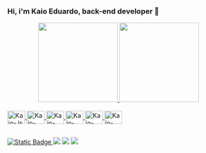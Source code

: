### Hi, i'm Kaio Eduardo, back-end developer 🤯

<div align="center">
  <a href="https://github.com/EduardoKaio">
  <img height="180em" src="https://github-readme-stats.vercel.app/api?username=EduardoKaio&show_icons=true&theme=dark&include_all_commits=true&count_private=true"/>
  <img height="180em" src="https://github-readme-stats.vercel.app/api/top-langs/?username=EduardoKaio&layout=compact&langs_count=7&theme=dark"/>
</div>

 <div style="display: inline_block"><br>
  <img align="center" alt="Kaio-Js" height="30" width="40" src="https://cdn.jsdelivr.net/gh/devicons/devicon/icons/javascript/javascript-original.svg">
  <img align="center" alt="Kaio-Django" height="30" width="40" src="https://cdn.jsdelivr.net/gh/devicons/devicon/icons/django/django-plain.svg">
  <img align="center" alt="Kaio-HTML" height="30" width="40" src="https://cdn.jsdelivr.net/gh/devicons/devicon/icons/html5/html5-original.svg">
  <img align="center" alt="Kaio-CSS" height="30" width="40" src="https://cdn.jsdelivr.net/gh/devicons/devicon/icons/css3/css3-original.svg">
  <img align="center" alt="Kaio-Python" height="30" width="40" src="https://cdn.jsdelivr.net/gh/devicons/devicon/icons/python/python-original.svg">
  <img align="center" alt="Kaio-Java" height="30" width="40" src="https://cdn.jsdelivr.net/gh/devicons/devicon/icons/java/java-original.svg">
</div>
 
 ##
  
  <div> 
    <a href=""> <img alt="Static Badge" src="https://img.shields.io/badge/PORTF%C3%93LIO?style=white&logo=globe&color=white">
</a>
 <a href="https://wa.me/5584991139690?text=Ol%C3%A1%21+Vim+pelo+seu+GitHub." target="_blank"><img src="https://img.shields.io/badge/WhatsApp-25D366?style=for-the-badge&logo=whatsapp&logoColor=white" target="_blank"></a> 
  <a href = "mailto:kaioeduardooficial@gmail.com"><img src="https://img.shields.io/badge/-Gmail-%23333?style=for-the-badge&logo=gmail&logoColor=white" target="_blank"></a>
  <a href="https://www.linkedin.com/in/kaio-alves-11605224a/" target="_blank"><img src="https://img.shields.io/badge/-LinkedIn-%230077B5?style=for-the-badge&logo=linkedin&logoColor=white" target="_blank"></a> 


 
</div>

